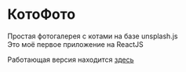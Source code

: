 # КотоФото
Простая фотогалерея с котами на базе unsplash.js\
Это моё первое приложение на ReactJS

Работающая версия находится [здесь](http://www.frontenddeveloper.ru/cats/)

